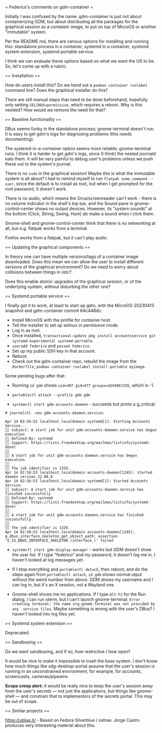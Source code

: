 = Federico's comments on gdm-container =

Initially I was confused by the name: gdm-container is just not about
containerizing GDM, but about distributing all the packages for the
graphical session as a contaienr image, to put on top of MicroOS or
another "immutable" system.

Per the README.md, there are various options for installing and
running this: standalone process in a container, systemd in a
container, systemd system extension, systemd portable service.

I think we can evaluate these options based on what we want the UX to
be.  So, let's come up with a rubric.

== Installation ==

How do users install this?  Do we hand out a `podman container
runlabel` command line?  Does the graphical installer do this?

There are still manual steps that need to be done beforehand,
hopefully only setting `SELINUX=permissive`, which requires a reboot.
Why is this needed?  How would we remove the need for that?

== Baseline functionality ==

DBus seems funky in the standalone process; gnome-terminal doesn't run.  It is
easy to get gdm's logs for diagnosing problems (this needs documenting).

The systemd-in-a-container option seems more reliable; gnome-terminal
runs.  I think it is harder to get gdm's logs, since (I think) the
nested journald eats them.  It will be very painful to debug user's
problems unless we push these out to the system's journal.

There is no `sudo` in the graphical session!  Maybe this is what the
immutable system is all about?  I had to remind myself to run `flatpak
some_command --user`, since the default is to install as root, but
when I get prompted for the root password, it doesn't work.

There is no audio, which means the Orca/screenreader can't work -
there is no volume indicator in the shell's top bar, and the Sound
pane in gnome-control-center shows no output devices.  However, its
"system sounds" at the bottom (Click, String, Swing, Hum) *do* make a
sound when I click them.

Gnome-shell and gnome-control-center think that there is no networking
at all, but e.g. flatpak works from a terminal.

Firefox works from a flatpak, but it can't play audio.

== Updating the graphical components ==

In theory one can have multiple versions/tags of a container image
downloaded.  Does this mean we can allow the user to install different
versions of the graphical environment?  Do we need to worry about
collisions between things in /etc?

Does this enable atomic upgrades of the graphical session, or of the
underlying system, without disturbing the other one?

== Systemd portable service ==

I finally got it to work, at least to start up gdm, with the
MicroOS-20230413 snapshot and gdm-container commit 64c448dc:

* Install MicroOS with the profile for container host.
* Tell the installer to set up selinux in permissive mode.
* Log in as root.
* Once installed, `transactional-update pkg install accountsservice git systemd-experimental systemd-portable`.
* `useradd federico` and `passwd federico`.
* Set up my public SSH key in that account.
* Reboot.
* Check out the gdm-container repo, rebuild the image from the `Dockerfile`, `podman container runlabel install-portable myimage`.

Some pending bugs after that:

* Running `id gdm` shows `uid=497 gid=477 groups=4294967295`, which is -1.

* `portablectl attach --profile gdm gdm`

* `systemctl start gdm-accounts-daemon` - succeeds but prints a g_critical:

```
# journalctl -xeu gdm-accounts-daemon.service:

Apr 14 02:56:52 localhost.localdomain systemd[1]: Starting Accounts Service...
░░ Subject: A start job for unit gdm-accounts-daemon.service has begun execution
░░ Defined-By: systemd
░░ Support: https://lists.freedesktop.org/mailman/listinfo/systemd-devel
░░ 
░░ A start job for unit gdm-accounts-daemon.service has begun execution.
░░ 
░░ The job identifier is 1329.
Apr 14 02:56:53 localhost.localdomain accounts-daemon[1245]: started daemon version 22.08.8
Apr 14 02:56:53 localhost.localdomain systemd[1]: Started Accounts Service.
░░ Subject: A start job for unit gdm-accounts-daemon.service has finished successfully
░░ Defined-By: systemd
░░ Support: https://lists.freedesktop.org/mailman/listinfo/systemd-devel
░░ 
░░ A start job for unit gdm-accounts-daemon.service has finished successfully.
░░ 
░░ The job identifier is 1329.
Apr 14 02:56:53 localhost.localdomain accounts-daemon[1245]: g_dbus_interface_skeleton_get_object_path: assertion 'G_IS_DBUS_INTERFACE_SKELETON (interface_)' failed
```

* `systemctl start gdm-display-manager` - works but GDM doesn't show
  the user list.  If I type "federico" and my password, it doesn't log
  me in.  I haven't looked at log messages yet.
  
* If I stop everything and `portablectl detach`, then reboot, and do
  the steps again from `portablectl attach`, `id gdm` shows normal
  utput without the weird number from above.  GDM shows my username
  and I can log in, but it's an X session, not a Wayland one.

* Gnome-shell shows me no applications.  If I type `Alt-F2` for the
  Run dialog, I can run xterm, but I can't launch gnome-terminal:
  `Error creating terminal: the name org.gnome.Terminal was not
  provided by any .service files`.  Maybe something is wrong with the
  user's DBus?  I haven't looked into log files yet.


== Systemd system extension ==

Deprecated.

== Sandboxing ==

Do we want sandboxing, and if so, how restrictive / how open?

It would be nice to make it impossible to trash the base system.  I
don't know how much things like xdg-desktop-portal assume that the
user's session is running in an unconstrained environment, for
example, for accounts, screencasts, cameras/pipewire.

**Scope creep alert:** It would be really nice to keep the user's session
away from the user's secrets — not just the applications, but things
like gnome-shell — and constrain that to implementors of the secrets
portal.  This may be out of scope.

== Similar projects == 

https://ublue.it/ - Based on Fedora Silverblue / ostree.  Jorge Castro
produces very interesting material about this.
